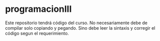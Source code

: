 # programacionIII
Este repositorio tendrá código del curso. No necesariamente debe de compilar solo copiando y pegando. Sino debe leer la sintaxis y corregir el código segun el requerimiento.
